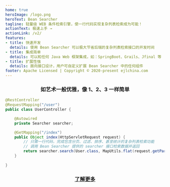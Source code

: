 ```yaml
---
home: true
heroImage: /logo.png
heroText: Bean Searcher
tagline: 轻量级 WEB 条件检索引擎，使一行代码实现复杂列表检索成为可能！
actionText: 极速上手 →
actionLink: /v2/
features:
- title: 快速开发
  details: 使用 Bean Searcher 可以极大节省后端的复杂列表检索接口的开发时间
- title: 集成简单
  details: 可以和任何 Java Web 框架集成，如：SpringBoot、Grails、Jfinal 等 
- title: 扩展性强
  details: 面向接口设计，用户可自定义扩展 Bean Searcher 中的任何组件
footer: Apache Licensed | Copyright © 2020-present ejlchina.com
---
```


### <center> 如艺术一般优雅，像 1、2、3 一样简单 </center>

```java
@RestController
@RequestMapping("/user")
public class UserController {

    @Autowired
    private Searcher searcher;

    @GetMapping("/index")
    public Object index(HttpServletRequest request) {
        // 只需一行代码，完成包含分页、过滤、排序、甚至统计的复杂列表检索功能
        // 调用 Bean Searcher 提供的 searcher 接口检索数据并返回
        return searcher.search(User.class, MapUtils.flat(request.getParameterMap()));
    }
	
}
```

### [<center> 了解更多 </center>](/v2/)

<br/>